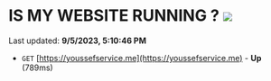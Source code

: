 # IS MY WEBSITE RUNNING ? [![](https://img.shields.io/static/v1?label=Sponsor&message=%E2%9D%A4&logo=GitHub&color=%23fe8e86)](https://github.com/sponsors/<username>)

Last updated: **9/5/2023, 5:10:46 PM**

- `GET` [https://youssefservice.me](https://youssefservice.me) - **Up** (789ms)
